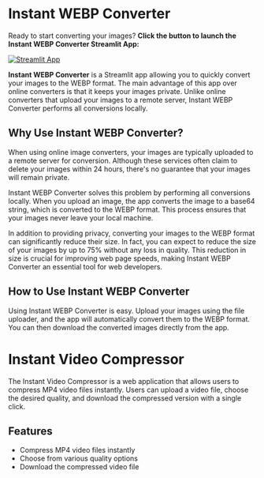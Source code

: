 # Instant WEBP Converter
Ready to start converting your images? **Click the button to launch the Instant WEBP Converter Streamlit App:**

[![Streamlit App](https://static.streamlit.io/badges/streamlit_badge_black_white.svg)]([https://media-converter.streamlit.app/](https://media-converter.streamlit.app/))

**Instant WEBP Converter** is a Streamlit app allowing you to quickly convert your images to the WEBP format.
The main advantage of this app over online converters is that it keeps your images private.
Unlike online converters that upload your images to a remote server, Instant WEBP Converter performs all conversions locally.

## **Why Use Instant WEBP Converter?**
When using online image converters, your images are typically uploaded to a remote server for conversion.
Although these services often claim to delete your images within 24 hours, there's no guarantee that your images will remain private.

Instant WEBP Converter solves this problem by performing all conversions locally. 
When you upload an image, the app converts the image to a base64 string, which is converted to the WEBP format.
This process ensures that your images never leave your local machine.

In addition to providing privacy, converting your images to the WEBP format can significantly reduce their size.
In fact, you can expect to reduce the size of your images by up to 75% without any loss in quality.
This reduction in size is crucial for improving web page speeds, making Instant WEBP Converter an essential tool for web developers.

## **How to Use Instant WEBP Converter**
Using Instant WEBP Converter is easy. Upload your images using the file uploader, and the app will automatically convert them to the WEBP format.
You can then download the converted images directly from the app.

# Instant Video Compressor

The Instant Video Compressor is a web application that allows users to compress MP4 video files instantly. Users can upload a video file, choose the desired quality, and download the compressed version with a single click.

## Features

- Compress MP4 video files instantly
- Choose from various quality options
- Download the compressed video file

